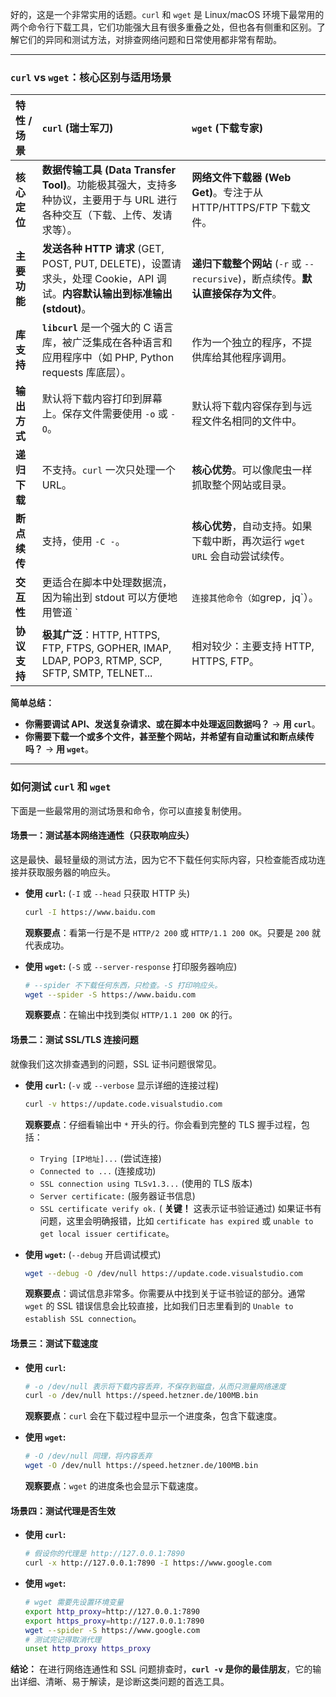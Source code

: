 好的，这是一个非常实用的话题。`curl` 和 `wget` 是 Linux/macOS 环境下最常用的两个命令行下载工具，它们功能强大且有很多重叠之处，但也各有侧重和区别。了解它们的异同和测试方法，对排查网络问题和日常使用都非常有帮助。

---

### `curl` vs `wget`：核心区别与适用场景

| 特性 / 场景         | `curl` (瑞士军刀)                                        | `wget` (下载专家)                                         |
| :------------------ | :------------------------------------------------------- | :-------------------------------------------------------- |
| **核心定位**        | **数据传输工具 (Data Transfer Tool)**。功能极其强大，支持多种协议，主要用于与 URL 进行各种交互（下载、上传、发请求等）。 | **网络文件下载器 (Web Get)**。专注于从 HTTP/HTTPS/FTP 下载文件。 |
| **主要功能**        | **发送各种 HTTP 请求** (GET, POST, PUT, DELETE)，设置请求头，处理 Cookie，API 调试。**内容默认输出到标准输出 (stdout)**。 | **递归下载整个网站** (`-r` 或 `--recursive`)，断点续传。**默认直接保存为文件**。 |
| **库支持**          | **`libcurl`** 是一个强大的 C 语言库，被广泛集成在各种语言和应用程序中（如 PHP, Python requests 库底层）。 | 作为一个独立的程序，不提供库给其他程序调用。                |
| **输出方式**        | 默认将下载内容打印到屏幕上。保存文件需要使用 `-o` 或 `-O`。 | 默认将下载内容保存到与远程文件名相同的文件中。                |
| **递归下载**        | 不支持。`curl` 一次只处理一个 URL。                      | **核心优势**。可以像爬虫一样抓取整个网站或目录。            |
| **断点续传**        | 支持，使用 `-C -`。                                      | **核心优势**，自动支持。如果下载中断，再次运行 `wget URL` 会自动尝试续传。 |
| **交互性**          | 更适合在脚本中处理数据流，因为输出到 stdout 可以方便地用管道 `|` 连接其他命令（如 `grep`, `jq`）。 | 更适合简单的“下载并保存”任务，交互性较弱。                |
| **协议支持**        | **极其广泛**：HTTP, HTTPS, FTP, FTPS, GOPHER, IMAP, LDAP, POP3, RTMP, SCP, SFTP, SMTP, TELNET... | 相对较少：主要支持 HTTP, HTTPS, FTP。                       |

**简单总结：**

*   **你需要调试 API、发送复杂请求、或在脚本中处理返回数据吗？** -> **用 `curl`**。
*   **你需要下载一个或多个文件，甚至整个网站，并希望有自动重试和断点续传吗？** -> **用 `wget`**。

---

### 如何测试 `curl` 和 `wget`

下面是一些最常用的测试场景和命令，你可以直接复制使用。

#### 场景一：测试基本网络连通性（只获取响应头）

这是最快、最轻量级的测试方法，因为它不下载任何实际内容，只检查能否成功连接并获取服务器的响应头。

*   **使用 `curl`:** (`-I` 或 `--head` 只获取 HTTP 头)
    ```bash
    curl -I https://www.baidu.com
    ```
    **观察要点**：看第一行是不是 `HTTP/2 200` 或 `HTTP/1.1 200 OK`。只要是 `200` 就代表成功。

*   **使用 `wget`:** (`-S` 或 `--server-response` 打印服务器响应)
    ```bash
    # --spider 不下载任何东西，只检查。-S 打印响应头。
    wget --spider -S https://www.baidu.com
    ```
    **观察要点**：在输出中找到类似 `HTTP/1.1 200 OK` 的行。

#### 场景二：测试 SSL/TLS 连接问题

就像我们这次排查遇到的问题，SSL 证书问题很常见。

*   **使用 `curl`:** (`-v` 或 `--verbose` 显示详细的连接过程)
    ```bash
    curl -v https://update.code.visualstudio.com
    ```
    **观察要点**：仔细看输出中 `*` 开头的行。你会看到完整的 TLS 握手过程，包括：
    *   `Trying [IP地址]...` (尝试连接)
    *   `Connected to ...` (连接成功)
    *   `SSL connection using TLSv1.3...` (使用的 TLS 版本)
    *   `Server certificate:` (服务器证书信息)
    *   `SSL certificate verify ok.` ( **关键！** 这表示证书验证通过)
    如果证书有问题，这里会明确报错，比如 `certificate has expired` 或 `unable to get local issuer certificate`。

*   **使用 `wget`:** (`--debug` 开启调试模式)
    ```bash
    wget --debug -O /dev/null https://update.code.visualstudio.com
    ```
    **观察要点**：调试信息非常多。你需要从中找到关于证书验证的部分。通常 `wget` 的 SSL 错误信息会比较直接，比如我们日志里看到的 `Unable to establish SSL connection`。

#### 场景三：测试下载速度

*   **使用 `curl`:**
    ```bash
    # -o /dev/null 表示将下载内容丢弃，不保存到磁盘，从而只测量网络速度
    curl -o /dev/null https://speed.hetzner.de/100MB.bin
    ```
    **观察要点**：`curl` 会在下载过程中显示一个进度条，包含下载速度。

*   **使用 `wget`:**
    ```bash
    # -O /dev/null 同理，将内容丢弃
    wget -O /dev/null https://speed.hetzner.de/100MB.bin
    ```
    **观察要点**：`wget` 的进度条也会显示下载速度。

#### 场景四：测试代理是否生效

*   **使用 `curl`:**
    ```bash
    # 假设你的代理是 http://127.0.0.1:7890
    curl -x http://127.0.0.1:7890 -I https://www.google.com
    ```
*   **使用 `wget`:**
    ```bash
    # wget 需要先设置环境变量
    export http_proxy=http://127.0.0.1:7890
    export https_proxy=http://127.0.0.1:7890
    wget --spider -S https://www.google.com
    # 测试完记得取消代理
    unset http_proxy https_proxy
    ```

**结论：** 在进行网络连通性和 SSL 问题排查时，**`curl -v` 是你的最佳朋友**，它的输出详细、清晰、易于解读，是诊断这类问题的首选工具。